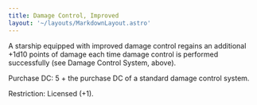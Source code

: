 ```yaml
---
title: Damage Control, Improved
layout: '~/layouts/MarkdownLayout.astro'
---
```

A starship equipped with improved damage control regains an additional +1d10
points of damage each time damage control is performed successfully (see
Damage Control System, above).

Purchase DC: 5 + the purchase DC of a standard damage control system.

Restriction: Licensed (+1).


